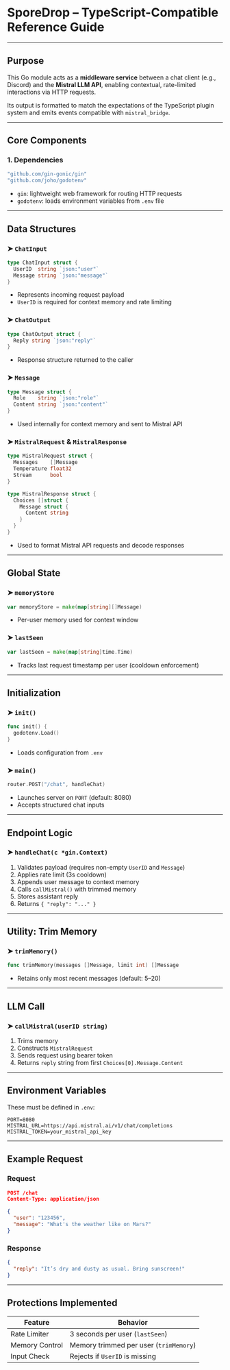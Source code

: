 # SporeDrop – TypeScript-Compatible Reference Guide

---

## Purpose

This Go module acts as a **middleware service** between a chat client (e.g., Discord) and the **Mistral LLM API**, enabling contextual, rate-limited interactions via HTTP requests.

Its output is formatted to match the expectations of the TypeScript plugin system and emits events compatible with `mistral_bridge`.

---

## Core Components

### 1. Dependencies

```go
"github.com/gin-gonic/gin"
"github.com/joho/godotenv"
```

* `gin`: lightweight web framework for routing HTTP requests
* `godotenv`: loads environment variables from `.env` file

---

## Data Structures

### ➤ `ChatInput`

```go
type ChatInput struct {
  UserID  string `json:"user"`
  Message string `json:"message"`
}
```

* Represents incoming request payload
* `UserID` is required for context memory and rate limiting

### ➤ `ChatOutput`

```go
type ChatOutput struct {
  Reply string `json:"reply"`
}
```

* Response structure returned to the caller

### ➤ `Message`

```go
type Message struct {
  Role    string `json:"role"`
  Content string `json:"content"`
}
```

* Used internally for context memory and sent to Mistral API

### ➤ `MistralRequest` & `MistralResponse`

```go
type MistralRequest struct {
  Messages    []Message
  Temperature float32
  Stream      bool
}
```

```go
type MistralResponse struct {
  Choices []struct {
    Message struct {
      Content string
    }
  }
}
```

* Used to format Mistral API requests and decode responses

---

## Global State

### ➤ `memoryStore`

```go
var memoryStore = make(map[string][]Message)
```

* Per-user memory used for context window

### ➤ `lastSeen`

```go
var lastSeen = make(map[string]time.Time)
```

* Tracks last request timestamp per user (cooldown enforcement)

---

## Initialization

### ➤ `init()`

```go
func init() {
  godotenv.Load()
}
```

* Loads configuration from `.env`

### ➤ `main()`

```go
router.POST("/chat", handleChat)
```

* Launches server on `PORT` (default: 8080)
* Accepts structured chat inputs

---

## Endpoint Logic

### ➤ `handleChat(c *gin.Context)`

1. Validates payload (requires non-empty `UserID` and `Message`)
2. Applies rate limit (3s cooldown)
3. Appends user message to context memory
4. Calls `callMistral()` with trimmed memory
5. Stores assistant reply
6. Returns `{ "reply": "..." }`

---

## Utility: Trim Memory

### ➤ `trimMemory()`

```go
func trimMemory(messages []Message, limit int) []Message
```

* Retains only most recent messages (default: 5–20)

---

## LLM Call

### ➤ `callMistral(userID string)`

1. Trims memory
2. Constructs `MistralRequest`
3. Sends request using bearer token
4. Returns `reply` string from first `Choices[0].Message.Content`

---

## Environment Variables

These must be defined in `.env`:

```
PORT=8080
MISTRAL_URL=https://api.mistral.ai/v1/chat/completions
MISTRAL_TOKEN=your_mistral_api_key
```

---

## Example Request

### Request

```json
POST /chat
Content-Type: application/json

{
  "user": "123456",
  "message": "What's the weather like on Mars?"
}
```

### Response

```json
{
  "reply": "It’s dry and dusty as usual. Bring sunscreen!"
}
```

---

## Protections Implemented

| Feature        | Behavior                               |
| -------------- | -------------------------------------- |
| Rate Limiter   | 3 seconds per user (`lastSeen`)        |
| Memory Control | Memory trimmed per user (`trimMemory`) |
| Input Check    | Rejects if `UserID` is missing         |

